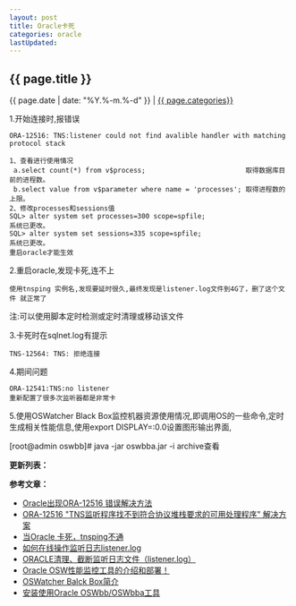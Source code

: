 ```yaml
---
layout: post
title: Oracle卡死
categories: oracle
lastUpdated:
---
```


## {{ page.title }}

{{ page.date | date: "%Y.%-m.%-d" }} | <a href="/archive#{{ page.categories }}">{{ page.categories}}</a>

1.开始连接时,报错误

```
ORA-12516: TNS:listener could not find avalible handler with matching protocol stack
```

```
1、查看进行使用情况
 a.select count(*) from v$process;                         取得数据库目前的进程数。
 b.select value from v$parameter where name = 'processes'; 取得进程数的上限。
2、修改processes和sessions值
SQL> alter system set processes=300 scope=spfile;
系统已更改。
SQL> alter system set sessions=335 scope=spfile;
系统已更改。
重启oracle才能生效
```

2.重启oracle,发现卡死,连不上

```
使用tnsping 实例名,发现要延时很久,最终发现是listener.log文件到4G了，删了这个文件 就正常了
```

注:可以使用脚本定时检测或定时清理或移动该文件

3.卡死时在sqlnet.log有提示

```
TNS-12564: TNS: 拒绝连接
```

4.期间问题

```
ORA-12541:TNS:no listener
重新配置了很多次监听器都是非常卡
```

5.使用OSWatcher Black Box监控机器资源使用情况,即调用OS的一些命令,定时生成相关性能信息,使用export DISPLAY=:0.0设置图形输出界面,

[root@admin oswbb]# java -jar oswbba.jar -i archive查看


**更新列表：**



**参考文章：**

* [Oracle出现ORA-12516 错误解决方法][1]
* [ORA-12516 "TNS监听程序找不到符合协议堆栈要求的可用处理程序" 解决方案][2]
* [当Oracle 卡死，tnsping不通][3]
* [如何在线操作监听日志listener.log][4]
* [ORACLE清理、截断监听日志文件（listener.log）][5]
* [Oracle OSW性能监控工具的介绍和部署！][6]
* [OSWatcher Balck Box简介][7]
* [安装使用Oracle OSWbb/OSWbba工具][8]

[1]: http://www.linuxidc.com/Linux/2011-12/49566.htm
[2]: http://blog.csdn.net/wlwlwlwl015/article/details/51837669
[3]: http://www.cnblogs.com/longtaosoft/p/6423464.html
[4]: https://wenku.baidu.com/view/27eeab1c50e2524de4187eb3.html
[5]: http://www.cnblogs.com/kerrycode/p/4227579.html
[6]: http://www.savedba.com/?p=591
[7]: http://m.blog.csdn.net/cscscscsc/article/details/62420995
[8]: http://www.cnblogs.com/myrunning/p/5163289.html
